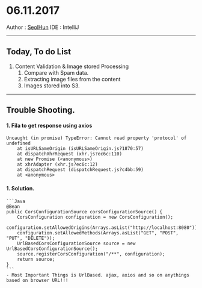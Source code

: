 # 06.11.2017
Author : [SeolHun](https://github.com/SeolHun)
IDE : IntelliJ

---
## Today, To do List
1. Content Validation & Image stored Processing
    1. Compare with Spam data.
    2. Extracting image files from the content 
    3. Images stored into S3.

---
## Trouble Shooting.
#### 1. Fila to get response using axios
```
Uncaught (in promise) TypeError: Cannot read property 'protocol' of undefined
    at isURLSameOrigin (isURLSameOrigin.js?1870:57)
    at dispatchXhrRequest (xhr.js?ec6c:110)
    at new Promise (<anonymous>)
    at xhrAdapter (xhr.js?ec6c:12)
    at dispatchRequest (dispatchRequest.js?c4bb:59)
    at <anonymous>
```

#### 1. Solution.
	```Java
	@Bean
    public CorsConfigurationSource corsConfigurationSource() {
        CorsConfiguration configuration = new CorsConfiguration();
        configuration.setAllowedOrigins(Arrays.asList("http://localhost:8080"));
        configuration.setAllowedMethods(Arrays.asList("GET", "POST", "PUT", "DELETE"));
        UrlBasedCorsConfigurationSource source = new UrlBasedCorsConfigurationSource();
        source.registerCorsConfiguration("/**", configuration);
        return source;
    }
	```
    - Most Important Things is UrlBased. ajax, axios and so on anythings based on browser URL!!!

